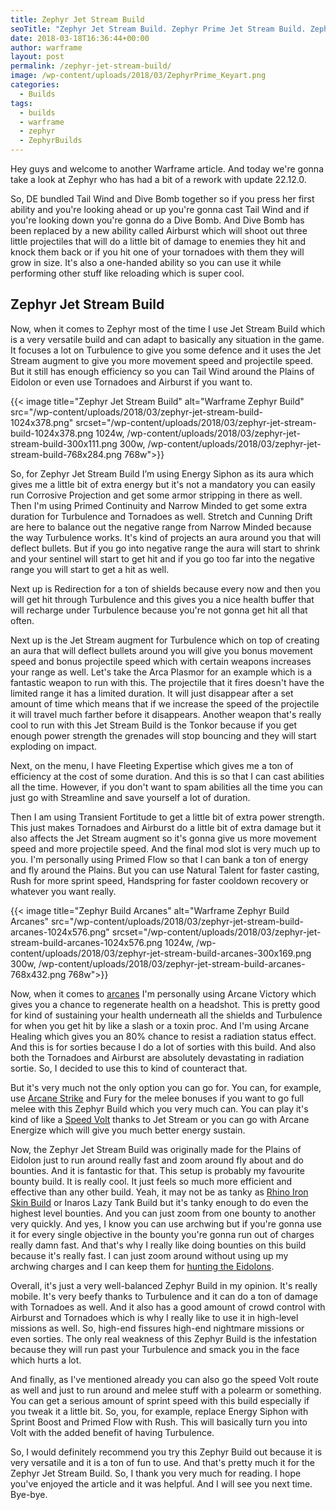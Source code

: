 ```yaml
---
title: Zephyr Jet Stream Build
seoTitle: "Zephyr Jet Stream Build. Zephyr Prime Jet Stream Build. Zephyr Build"
date: 2018-03-18T16:36:44+00:00
author: warframe
layout: post
permalink: /zephyr-jet-stream-build/
image: /wp-content/uploads/2018/03/ZephyrPrime_Keyart.png
categories:
  - Builds
tags:
  - builds
  - warframe
  - zephyr
  - ZephyrBuilds
---
```

Hey guys and welcome to another Warframe article. And today we're gonna take a look at Zephyr who has had a bit of a rework with update 22.12.0.<!--more-->

So, DE bundled Tail Wind and Dive Bomb together so if you press her first ability and you're looking ahead or up you're gonna cast Tail Wind and if you're looking down you're gonna do a Dive Bomb. And Dive Bomb has been replaced by a new ability called Airburst which will shoot out three little projectiles that will do a little bit of damage to enemies they hit and knock them back or if you hit one of your tornadoes with them they will grow in size. It's also a one-handed ability so you can use it while performing other stuff like reloading which is super cool.

## Zephyr Jet Stream Build
Now, when it comes to Zephyr most of the time I use Jet Stream Build which is a very versatile build and can adapt to basically any situation in the game. It focuses a lot on Turbulence to give you some defence and it uses the Jet Stream augment to give you more movement speed and projectile speed. But it still has enough efficiency so you can Tail Wind around the Plains of Eidolon or even use Tornadoes and Airburst if you want to.

{{< image title="Zephyr Jet Stream Build" alt="Warframe Zephyr Build" src="/wp-content/uploads/2018/03/zephyr-jet-stream-build-1024x378.png" srcset="/wp-content/uploads/2018/03/zephyr-jet-stream-build-1024x378.png 1024w, /wp-content/uploads/2018/03/zephyr-jet-stream-build-300x111.png 300w, /wp-content/uploads/2018/03/zephyr-jet-stream-build-768x284.png 768w">}}

So, for Zephyr Jet Stream Build I’m using Energy Siphon as its aura which gives me a little bit of extra energy but it's not a mandatory you can easily run Corrosive Projection and get some armor stripping in there as well. Then I'm using Primed Continuity and Narrow Minded to get some extra duration for Turbulence and Tornadoes as well. Stretch and Cunning Drift are here to balance out the negative range from Narrow Minded because the way Turbulence works. It's kind of projects an aura around you that will deflect bullets. But if you go into negative range the aura will start to shrink and your sentinel will start to get hit and if you go too far into the negative range you will start to get a hit as well.

Next up is Redirection for a ton of shields because every now and then you will get hit through Turbulence and this gives you a nice health buffer that will recharge under Turbulence because you're not gonna get hit all that often.

Next up is the Jet Stream augment for Turbulence which on top of creating an aura that will deflect bullets around you will give you bonus movement speed and bonus projectile speed which with certain weapons increases your range as well. Let's take the Arca Plasmor for an example which is a fantastic weapon to run with this. The projectile that it fires doesn't have the limited range it has a limited duration. It will just disappear after a set amount of time which means that if we increase the speed of the projectile it will travel much farther before it disappears. Another weapon that's really cool to run with this Jet Stream Build is the Tonkor because if you get enough power strength the grenades will stop bouncing and they will start exploding on impact.

Next, on the menu, I have Fleeting Expertise which gives me a ton of efficiency at the cost of some duration. And this is so that I can cast abilities all the time. However, if you don't want to spam abilities all the time you can just go with Streamline and save yourself a lot of duration.

Then I am using Transient Fortitude to get a little bit of extra power strength. This just makes Tornadoes and Airburst do a little bit of extra damage but it also affects the Jet Stream augment so it's gonna give us more movement speed and more projectile speed. And the final mod slot is very much up to you. I'm personally using Primed Flow so that I can bank a ton of energy and fly around the Plains. But you can use Natural Talent for faster casting, Rush for more sprint speed, Handspring for faster cooldown recovery or whatever you want really.

{{< image title="Zephyr Build Arcanes" alt="Warframe Zephyr Build Arcanes" src="/wp-content/uploads/2018/03/zephyr-jet-stream-build-arcanes-1024x576.png" srcset="/wp-content/uploads/2018/03/zephyr-jet-stream-build-arcanes-1024x576.png 1024w, /wp-content/uploads/2018/03/zephyr-jet-stream-build-arcanes-300x169.png 300w, /wp-content/uploads/2018/03/zephyr-jet-stream-build-arcanes-768x432.png 768w">}}

Now, when it comes to [arcanes](https://warframeblog.com/arcane-rework/) I'm personally using Arcane Victory which gives you a chance to regenerate health on a headshot. This is pretty good for kind of sustaining your health underneath all the shields and Turbulence for when you get hit by like a slash or a toxin proc. And I'm using Arcane Healing which gives you an 80% chance to resist a radiation status effect. And this is for sorties because I do a lot of sorties with this build. And also both the Tornadoes and Airburst are absolutely devastating in radiation sortie. So, I decided to use this to kind of counteract that.

But it's very much not the only option you can go for. You can, for example, use [Arcane Strike](https://warframeblog.com/top-arcanes-to-boost-your-damage/) and Fury for the melee bonuses if you want to go full melee with this Zephyr Build which you very much can. You can play it's kind of like a [Speed Volt](https://warframeblog.com/volt-speed-build/) thanks to Jet Stream or you can go with Arcane Energize which will give you much better energy sustain.

Now, the Zephyr Jet Stream Build was originally made for the Plains of Eidolon just to run around really fast and zoom around fly about and do bounties. And it is fantastic for that. This setup is probably my favourite bounty build. It is really cool. It just feels so much more efficient and effective than any other build. Yeah, it may not be as tanky as [Rhino Iron Skin Build](https://warframeblog.com/rhino-iron-skin-build/) or Inaros Lazy Tank Build but it's tanky enough to do even the highest level bounties. And you can just zoom from one bounty to another very quickly. And yes, I know you can use archwing but if you're gonna use it for every single objective in the bounty you're gonna run out of charges really damn fast. And that's why I really like doing bounties on this build because it's really fast. I can just zoom around without using up my archwing charges and I can keep them for [hunting the Eidolons](https://warframeblog.com/spawn-defeat-gantulyst-hydrolyst/).

Overall, it's just a very well-balanced Zephyr Build in my opinion. It's really mobile. It's very beefy thanks to Turbulence and it can do a ton of damage with Tornadoes as well. And it also has a good amount of crowd control with Airburst and Tornadoes which is why I really like to use it in high-level missions as well. So, high-end fissures high-end nightmare missions or even sorties. The only real weakness of this Zephyr Build is the infestation because they will run past your Turbulence and smack you in the face which hurts a lot.

And finally, as I've mentioned already you can also go the speed Volt route as well and just to run around and melee stuff with a polearm or something. You can get a serious amount of sprint speed with this build especially if you tweak it a little bit. So, you, for example, replace Energy Siphon with Sprint Boost and Primed Flow with Rush. This will basically turn you into Volt with the added benefit of having Turbulence.

So, I would definitely recommend you try this Zephyr Build out because it is very versatile and it is a ton of fun to use. And that's pretty much it for the Zephyr Jet Stream Build. So, I thank you very much for reading. I hope you've enjoyed the article and it was helpful. And I will see you next time. Bye-bye.